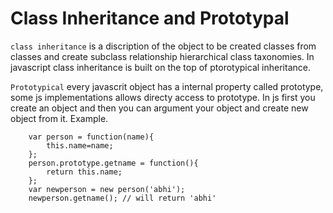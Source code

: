 #  Class Inheritance and Prototypal 
`class inheritance` is a discription of the object to be created classes from classes and create subclass relationship hierarchical class taxonomies.
In javascript class inheritance is built on the top of ptorotypical inheritance.

`Prototypical` every javascrit object has a internal property called  prototype, some js implementations allows directy access to prototype. In js first you create an object and then you can argument your object and create new object from it. 
Example.
```
    var person = function(name){
        this.name=name;
    };
    person.prototype.getname = function(){
        return this.name; 
    };
    var newperson = new person('abhi');
    newperson.getname(); // will return 'abhi'
```
    


